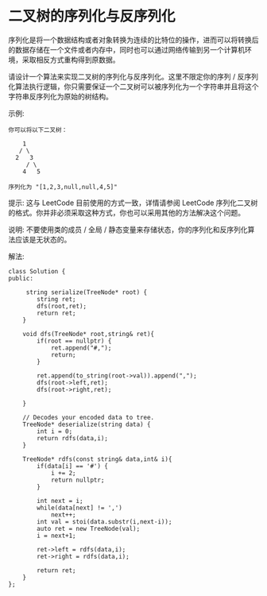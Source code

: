 #  二叉树的序列化与反序列化

序列化是将一个数据结构或者对象转换为连续的比特位的操作，进而可以将转换后的数据存储在一个文件或者内存中，同时也可以通过网络传输到另一个计算机环境，采取相反方式重构得到原数据。

请设计一个算法来实现二叉树的序列化与反序列化。这里不限定你的序列 / 反序列化算法执行逻辑，你只需要保证一个二叉树可以被序列化为一个字符串并且将这个字符串反序列化为原始的树结构。

示例: 
```
你可以将以下二叉树：

    1
   / \
  2   3
     / \
    4   5

序列化为 "[1,2,3,null,null,4,5]"
```
提示: 这与 LeetCode 目前使用的方式一致，详情请参阅 LeetCode 序列化二叉树的格式。你并非必须采取这种方式，你也可以采用其他的方法解决这个问题。

说明: 不要使用类的成员 / 全局 / 静态变量来存储状态，你的序列化和反序列化算法应该是无状态的。

解法:
```
class Solution {
public:

     string serialize(TreeNode* root) {
        string ret;
        dfs(root,ret);
        return ret;
    }

    void dfs(TreeNode* root,string& ret){
        if(root == nullptr) {
            ret.append("#,");
            return;
        }

        ret.append(to_string(root->val)).append(",");
        dfs(root->left,ret);
        dfs(root->right,ret);

    }

    // Decodes your encoded data to tree.
    TreeNode* deserialize(string data) {
        int i = 0;
        return rdfs(data,i);
    }

    TreeNode* rdfs(const string& data,int& i){
        if(data[i] == '#') {
            i += 2;
            return nullptr;
        }

        int next = i;
        while(data[next] != ',')
            next++;
        int val = stoi(data.substr(i,next-i));
        auto ret = new TreeNode(val);
        i = next+1;

        ret->left = rdfs(data,i);
        ret->right = rdfs(data,i);

        return ret;
    }
};
```
